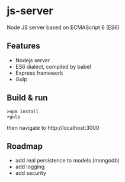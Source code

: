 # js-server
Node JS server based on ECMAScript 6 (ES6)

## Features
- Nodejs server
- ES6 dialect, compiled by babel
- Express framework
- Gulp

## Build & run
	>npm install
	>gulp

then navigate to http://localhost:3000

## Roadmap
- add real persistence to models (mongodb)	
- add logging 
- add security





